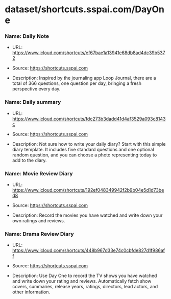 # dataset/shortcuts.sspai.com/DayOne

### Name: Daily Note

- URL: https://www.icloud.com/shortcuts/ef67bae1a13941e68db8ad4dc39b5372

- Source: https://shortcuts.sspai.com

- Description: Inspired by the journaling app Loop Journal, there are a total of 366 questions, one question per day, bringing a fresh perspective every day.

### Name: Daily summary

- URL: https://www.icloud.com/shortcuts/fdc273b3dadd41d4af3529a093c8143c

- Source: https://shortcuts.sspai.com

- Description: Not sure how to write your daily diary? Start with this simple diary template. It includes five standard questions and one optional random question, and you can choose a photo representing today to add to the diary.

### Name: Movie Review Diary

- URL: https://www.icloud.com/shortcuts/192ef048349942f2b9b04e5d1d73bed8

- Source: https://shortcuts.sspai.com

- Description: Record the movies you have watched and write down your own ratings and reviews.

### Name: Drama Review Diary

- URL: https://www.icloud.com/shortcuts/448b967d33e74c0cbfde827d1f986aff

- Source: https://shortcuts.sspai.com

- Description: Use Day One to record the TV shows you have watched and write down your rating and reviews. Automatically fetch show covers, summaries, release years, ratings, directors, lead actors, and other information.


